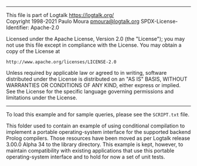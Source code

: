 ________________________________________________________________________

This file is part of Logtalk <https://logtalk.org/>  
Copyright 1998-2021 Paulo Moura <pmoura@logtalk.org>
SPDX-License-Identifier: Apache-2.0

Licensed under the Apache License, Version 2.0 (the "License");
you may not use this file except in compliance with the License.
You may obtain a copy of the License at

    http://www.apache.org/licenses/LICENSE-2.0

Unless required by applicable law or agreed to in writing, software
distributed under the License is distributed on an "AS IS" BASIS,
WITHOUT WARRANTIES OR CONDITIONS OF ANY KIND, either express or implied.
See the License for the specific language governing permissions and
limitations under the License.
________________________________________________________________________


To load this example and for sample queries, please see the `SCRIPT.txt` file.

This folder used to contain an example of using conditional compilation to
implement a portable operating-system interface for the supported backend
Prolog compilers. Those resources have been moved as per Logtalk release
3.00.0 Alpha 34 to the library directory. This example is kept, however,
to maintain compatibility with existing applications that use this portable
operating-system interface and to hold for now a set of unit tests.
